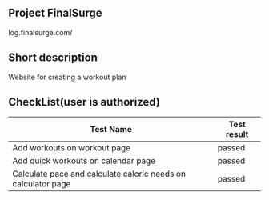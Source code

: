 Project FinalSurge
-----------
log.finalsurge.com/


Short description
-----------
Website for creating a workout plan

CheckList(user is authorized)
-----------
| Test Name                                                     | Test result |
|---------------------------------------------------------------|-------------|
| Add workouts on workout page                                  | passed      |
| Add quick workouts on calendar page                           | passed      |
| Calculate pace and calculate caloric needs on calculator page | passed      |
